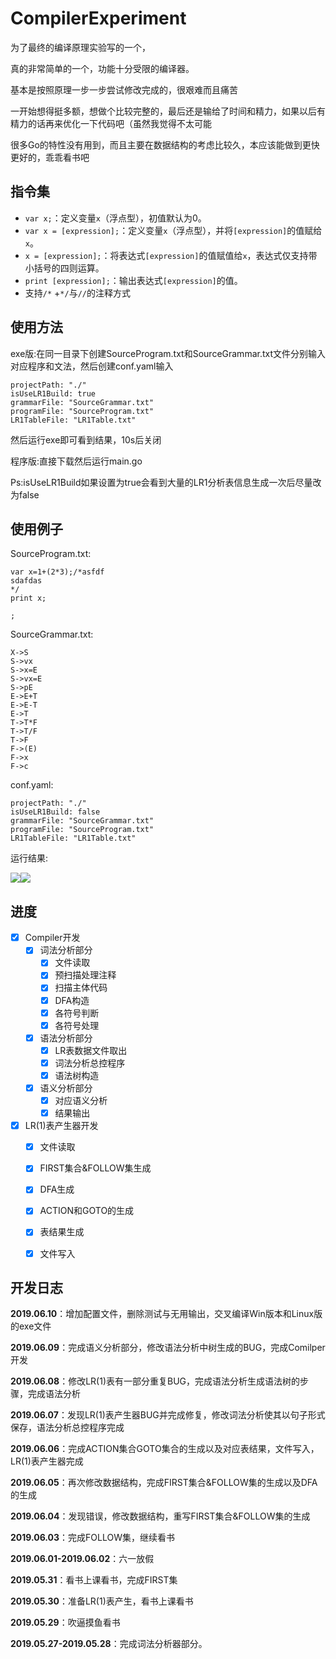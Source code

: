 # CompilerExperiment

为了最终的编译原理实验写的一个，

真的非常简单的一个，功能十分受限的编译器。

基本是按照原理一步一步尝试修改完成的，很艰难而且痛苦

一开始想得挺多额，想做个比较完整的，最后还是输给了时间和精力，如果以后有精力的话再来优化一下代码吧（虽然我觉得不太可能

很多Go的特性没有用到，而且主要在数据结构的考虑比较久，本应该能做到更快更好的，乖乖看书吧

## 指令集

- `var x;`：定义变量`x`（浮点型），初值默认为0。
- `var x = [expression];`：定义变量`x`（浮点型），并将`[expression]`的值赋给`x`。
- `x = [expression];`：将表达式`[expression]`的值赋值给`x`，表达式仅支持带小括号的四则运算。
- `print [expression];`：输出表达式`[expression]`的值。
- 支持`/*` +`*/`与`//`的注释方式

## 使用方法

exe版:在同一目录下创建SourceProgram.txt和SourceGrammar.txt文件分别输入对应程序和文法，然后创建conf.yaml输入

```
projectPath: "./"
isUseLR1Build: true
grammarFile: "SourceGrammar.txt"
programFile: "SourceProgram.txt"
LR1TableFile: "LR1Table.txt"
```

然后运行exe即可看到结果，10s后关闭

程序版:直接下载然后运行main.go

Ps:isUseLR1Build如果设置为true会看到大量的LR1分析表信息生成一次后尽量改为false

## 使用例子

SourceProgram.txt:

```
var x=1+(2*3);/*asfdf
sdafdas
*/
print x;

;
```

SourceGrammar.txt:

```
X->S
S->vx
S->x=E
S->vx=E
S->pE
E->E+T
E->E-T
E->T
T->T*F
T->T/F
T->F
F->(E)
F->x
F->c
```

conf.yaml:


```
projectPath: "./"
isUseLR1Build: false
grammarFile: "SourceGrammar.txt"
programFile: "SourceProgram.txt"
LR1TableFile: "LR1Table.txt"
```

运行结果:

![](https://github.com/Vingdy/CompilerExperiment/blob/master/Result1.png)![](https://github.com/Vingdy/CompilerExperiment/blob/master/Result2.png)


## 进度

- [x] Compiler开发
  - [x] 词法分析部分
    - [x] 文件读取
    - [x] 预扫描处理注释
    - [x] 扫描主体代码
    - [x] DFA构造
    - [x] 各符号判断
    - [x] 各符号处理
  - [x] 语法分析部分
    - [x] LR表数据文件取出
    - [x] 词法分析总控程序
    - [x] 语法树构造
  - [x] 语义分析部分
    - [x] 对应语义分析
    - [x] 结果输出

- [x] LR(1)表产生器开发
  - [x] 文件读取
  - [x] FIRST集合&FOLLOW集生成
  - [x] DFA生成
  - [x] ACTION和GOTO的生成
  - [x] 表结果生成
  - [x] 文件写入


## 开发日志

**2019.06.10**：增加配置文件，删除测试与无用输出，交叉编译Win版本和Linux版的exe文件

**2019.06.09**：完成语义分析部分，修改语法分析中树生成的BUG，完成Comilper开发

**2019.06.08**：修改LR(1)表有一部分重复BUG，完成语法分析生成语法树的步骤，完成语法分析

**2019.06.07**：发现LR(1)表产生器BUG并完成修复，修改词法分析使其以句子形式保存，语法分析总控程序完成

**2019.06.06**：完成ACTION集合GOTO集合的生成以及对应表结果，文件写入，LR(1)表产生器完成

**2019.06.05**：再次修改数据结构，完成FIRST集合&FOLLOW集的生成以及DFA的生成

**2019.06.04**：发现错误，修改数据结构，重写FIRST集合&FOLLOW集的生成

**2019.06.03**：完成FOLLOW集，继续看书

**2019.06.01-2019.06.02**：六一放假

**2019.05.31**：看书上课看书，完成FIRST集

**2019.05.30**：准备LR(1)表产生，看书上课看书

**2019.05.29**：吹逼摸鱼看书

**2019.05.27-2019.05.28**：完成词法分析器部分。
